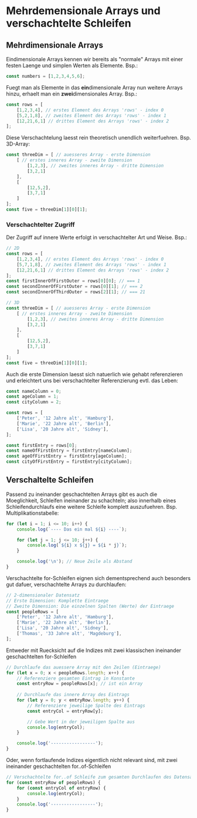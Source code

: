 # Mehrdemensionale Arrays und verschachtelte Schleifen
## Mehrdimensionale Arrays
Eindimensionale Arrays kennen wir bereits als "normale" Arrays mit einer festen Laenge und simplen Werten als Elemente.
Bsp.:
```js
const numbers = [1,2,3,4,5,6];
```

Fuegt man als Elemente in das **ein**dimensionale Array nun weitere Arrays hinzu, erhaelt man ein **zwei**dimensionales Array.
Bsp.:
```js
const rows = [
    [1,2,3,4], // erstes Element des Arrays 'rows' - index 0
    [5,2,1,8], // zweites Element des Arrays 'rows' - index 1
    [12,21,6,1] // drittes Element des Arrays 'rows' - index 2
];
```
Diese Verschachtelung laesst rein theoretisch unendlich weiterfuehren.
Bsp. 3D-Array:
```js
const threeDim = [ // auesseres Array - erste Dimension
    [ // erstes inneres Array - zweite Dimension
        [1,2,3], // zweites inneres Array - dritte Dimension
        [3,2,1]
    ],
    [
        [12,5,2],
        [3,7,1]
    ]
];
const five = threeDim[1][0][1];
```

### Verschachtelter Zugriff
Der Zugriff auf innere Werte erfolgt in verschachtelter Art und Weise.
Bsp.:
```js
// 2D
const rows = [
    [1,2,3,4], // erstes Element des Arrays 'rows' - index 0
    [5,7,1,8], // zweites Element des Arrays 'rows' - index 1
    [12,21,6,1] // drittes Element des Arrays 'rows' - index 2
];
const firstInnerOfFirstOuter = rows[0][0]; // === 1
const secondInnerOfFirstOuter = rows[0][1]; // === 2
const secondInnerOfThirdOuter = rows[2][1]; // === 21

// 3D
const threeDim = [ // auesseres Array - erste Dimension
    [ // erstes inneres Array - zweite Dimension
        [1,2,3], // zweites inneres Array - dritte Dimension
        [3,2,1]
    ],
    [
        [12,5,2],
        [3,7,1]
    ]
];
const five = threeDim[1][0][1];
```

Auch die erste Dimension laesst sich natuerlich wie gehabt referenzieren und erleichtert uns bei verschachtelter Referenzierung evtl. das Leben:
```js
const nameColumn = 0;
const ageColumn = 1;
const cityColumn = 2;

const rows = [
    ['Peter', '12 Jahre alt', 'Hamburg'],
    ['Marie', '22 Jahre alt', 'Berlin'],
    ['Lisa', '20 Jahre alt', 'Sidney'],
];

const firstEntry = rows[0];
const nameOfFirstEntry = firstEntry[nameColumn];
const ageOfFirstEntry = firstEntry[ageColumn];
const cityOfFirstEntry = firstEntry[cityColumn];
```

## Verschaltelte Schleifen
Passend zu ineinander geschachtelten Arrays gibt es auch die Moeglichkeit,
Schleifen ineinander zu schachteln; also innerhalb eines Schleifendurchlaufs eine weitere Schleife komplett auszufuehren.
Bsp. Multiplikationstabelle:
```js
for (let i = 1; i <= 10; i++) {
    console.log(`---- Das ein mal ${i} ----`);

    for (let j = 1; j <= 10; j++) {
        console.log(`${i} x ${j} = ${i * j}`);
    }

    console.log('\n'); // Neue Zeile als Abstand
}
```

Verschachtelte for-Schleifen eignen sich dementsprechend auch besonders gut dafuer, verschachtelte Arrays zu durchlaufen:
```js
// 2-dimensionaler Datensatz
// Erste Dimension: Komplette Eintraege
// Zweite Dimension: Die einzelnen Spalten (Werte) der Eintraege
const peopleRows = [
    ['Peter', '12 Jahre alt', 'Hamburg'],
    ['Marie', '22 Jahre alt', 'Berlin'],
    ['Lisa', '20 Jahre alt', 'Sidney'],
    ['Thomas', '33 Jahre alt', 'Magdeburg'],
];
```
Entweder mit Ruecksicht auf die Indizes mit zwei klassischen ineinander geschachtelten for-Schleifen
```js
// Durchlaufe das auessere Array mit den Zeilen (Eintraege)
for (let x = 0; x < peopleRows.length; x++) {
    // Referenziere gesamten Eintrag in Konstante
    const entryRow = peopleRows[x]; // ist ein Array
    
    // Durchlaufe das innere Array des Eintrags
    for (let y = 0; y < entryRow.length; y++) {
        // Referenziere jeweilige Spalte des Eintrags
        const entryCol = entryRow[y];

        // Gebe Wert in der jeweiligen Spalte aus
        console.log(entryCol);
    }

    console.log('-----------------');
}
```
Oder, wenn fortlaufende Indizes eigentlich nicht relevant sind, mit zwei ineinander geschachtelten for..of-Schleifen
```js
// Verschachtelte for..of Schleife zum gesamten Durchlaufen des Datensatzes
for (const entryRow of peopleRows) {
    for (const entryCol of entryRow) {
        console.log(entryCol);
    }
    console.log('-----------------');
}
```